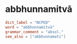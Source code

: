 # abbhunnamitvā

``` toml
dict_label = "NCPED"
word = "abbhunnamitvā"
grammar_comment = "absol."
see_also = ["abbhunnamati"]
```


